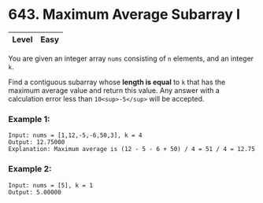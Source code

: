 # 643. Maximum Average Subarray I

| Level | Easy |
| ----- | ---- |

You are given an integer array `nums` consisting of `n` elements, and an integer `k`.

Find a contiguous subarray whose **length is equal** to `k` that has the maximum average value and return this value. Any answer with a calculation error less than `10<sup>-5</sup>` will be accepted.

### Example 1:
```
Input: nums = [1,12,-5,-6,50,3], k = 4
Output: 12.75000
Explanation: Maximum average is (12 - 5 - 6 + 50) / 4 = 51 / 4 = 12.75
```
### Example 2:
```
Input: nums = [5], k = 1
Output: 5.00000
```